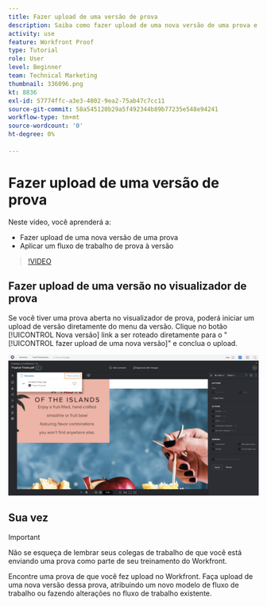 ```yaml
---
title: Fazer upload de uma versão de prova
description: Saiba como fazer upload de uma nova versão de uma prova e aplicar um fluxo de trabalho de prova à versão em [!DNL  Workfront].
activity: use
feature: Workfront Proof
type: Tutorial
role: User
level: Beginner
team: Technical Marketing
thumbnail: 336096.png
kt: 8836
exl-id: 57774ffc-a3e3-4802-9ea2-75ab47c7cc11
source-git-commit: 58a545120b29a5f492344b89b77235e548e94241
workflow-type: tm+mt
source-wordcount: '0'
ht-degree: 0%

---
```


# Fazer upload de uma versão de prova

Neste vídeo, você aprenderá a:

* Fazer upload de uma nova versão de uma prova
* Aplicar um fluxo de trabalho de prova à versão

>[!VIDEO](https://video.tv.adobe.com/v/336096/?quality=12)

## Fazer upload de uma versão no visualizador de prova

Se você tiver uma prova aberta no visualizador de prova, poderá iniciar um upload de versão diretamente do menu da versão. Clique no botão [!UICONTROL Nova versão] link a ser roteado diretamente para o &quot;[!UICONTROL fazer upload de uma nova versão]&quot; e conclua o upload.

![Uma imagem do visualizador de prova com o menu de versão expandida no canto superior esquerdo e a variável [!UICONTROL Nova versão] link destacado.](assets/upload-version-from-viewer.png)

## Sua vez

>[!IMPORTANT]
>
>Não se esqueça de lembrar seus colegas de trabalho de que você está enviando uma prova como parte de seu treinamento do Workfront.

Encontre uma prova de que você fez upload no Workfront. Faça upload de uma nova versão dessa prova, atribuindo um novo modelo de fluxo de trabalho ou fazendo alterações no fluxo de trabalho existente.

<!--
### Learn more 
* Create a new version of a proof
-->
